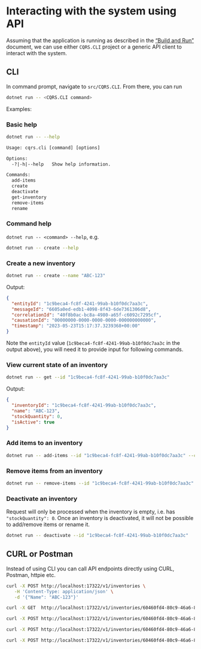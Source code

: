 # Interacting with the system using API

Assuming that the application is running as described in the
[“Build and Run”](./build-and-run.md) document, we can use either
`CQRS.CLI` project or a generic API client to interact with the system.

## CLI

In command prompt, navigate to `src/CQRS.CLI`. From there, you can run

```bash
dotnet run -- <CQRS.CLI command>
```

Examples:

### Basic help

```bash
dotnet run -- --help
```

```txt
Usage: cqrs.cli [command] [options]

Options:
  -?|-h|--help   Show help information.

Commands:
  add-items
  create
  deactivate
  get-inventory
  remove-items
  rename
```

### Command help

`dotnet run -- <command> --help`, e.g.

```bash
dotnet run -- create --help
```

### Create a new inventory

```bash
dotnet run -- create --name "ABC-123"
```

Output:

```json
{
  "entityId": "1c9beca4-fc8f-4241-99ab-b10f0dc7aa3c",
  "messageId": "6605a0ed-edb1-4098-8f43-6de7361306d8",
  "correlationId": "40f8b0ac-bc8a-4980-a65f-c6092c7295cf",
  "causationId": "00000000-0000-0000-0000-000000000000",
  "timestamp": "2023-05-23T15:17:37.3239368+00:00"
}
```

Note the `entityId` value (`1c9beca4-fc8f-4241-99ab-b10f0dc7aa3c` in the output
above), you will need it to provide input for following commands.

### View current state of an inventory

```bash
dotnet run -- get --id "1c9beca4-fc8f-4241-99ab-b10f0dc7aa3c"
```

Output:

```json
{
  "inventoryId": "1c9beca4-fc8f-4241-99ab-b10f0dc7aa3c",
  "name": "ABC-123",
  "stockQuantity": 0,
  "isActive": true
}
```

### Add items to an inventory

```bash
dotnet run -- add-items --id "1c9beca4-fc8f-4241-99ab-b10f0dc7aa3c" --count 5
```

### Remove items from an inventory

```bash
dotnet run -- remove-items --id "1c9beca4-fc8f-4241-99ab-b10f0dc7aa3c" --count 2
```

### Deactivate an inventory

Request will only be processed when the inventory is empty, i.e. has
`"stockQuantity": 0`. Once an inventory is deactivated, it will not be possible
to add/remove items or rename it.

```bash
dotnet run -- deactivate --id "1c9beca4-fc8f-4241-99ab-b10f0dc7aa3c"
```

## CURL or Postman

Instead of using CLI you can call API endpoints directly using CURL, Postman,
httpie etc.

```bash
curl -X POST http://localhost:17322/v1/inventories \
   -H 'Content-Type: application/json' \
   -d '{"Name": "ABC-123"}'

curl -X GET  http://localhost:17322/v1/inventories/60460fd4-80c9-46a6-808f-10b2bd85c656

curl -X POST http://localhost:17322/v1/inventories/60460fd4-80c9-46a6-808f-10b2bd85c656/add/10

curl -X POST http://localhost:17322/v1/inventories/60460fd4-80c9-46a6-808f-10b2bd85c656/remove/5

curl -X POST http://localhost:17322/v1/inventories/60460fd4-80c9-46a6-808f-10b2bd85c656/deactivate
```
